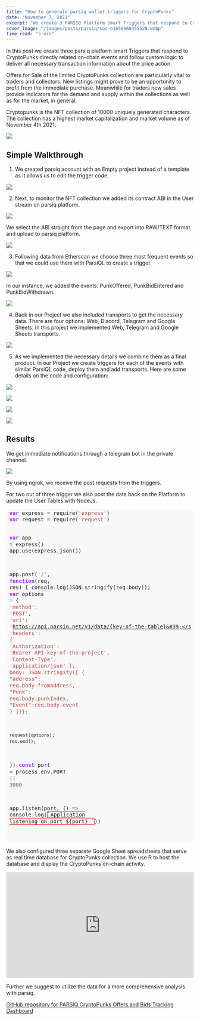 ```yaml
---
title: "How to generate parsiq wallet triggers for CryptoPunks"
date: "November 7, 2021"
excerpt: "We create 3 PARSIQ Platform Smart Triggers that respond to Crypto Punks directly related on-chain events and follow custom logic with parsiq wallet tracking."
cover_image: "/images/posts/parsiq/soc-e1658960455528.webp"
time_read: "5 min"
---
```


In this post we create three parsiq platform smart Triggers that respond to CryptoPunks directly related on-chain events and follow custom logic to deliver all necessary transaction information about the price action.

Offers for Sale of the limited CryptoPunks collection are particularly vital to traders and collectors. New listings might prove to be an opportunity to profit from the immediate purchase. Meanwhile for traders new sales provide indicators for the demand and supply within the collections as well as for the market, in general.

Cryptopunks is the NFT collection of 10000 uniquely generated characters. The collection has a highest market capitalization and market volume as of November 4th 2021.

![](/images/posts/parsiq/140242896-9c339336-e36b-4388-8aa9-56760bf8cd4a.png)

## Simple Walkthrough

1. We created parsiq account with an Empty project instead of a template as it allows us to edit the trigger code.

![](/images/posts/parsiq/140244531-09e16a47-fa12-40f6-bc77-7d139a8be8f4.png)

2. Next, to monitor the NFT collection we added its contract ABI in the User stream on parsiq platform.

![](/images/posts/parsiq/140627741-bea5116d-0b93-4f4d-af08-6fb4e321223e.png)

We select the ABI straight from the page and export into RAW/TEXT format and upload to parsiq platform.

![](/images/posts/parsiq/140244623-07f2cb8d-c07c-448d-a9d3-809bb6d66600.png)

3. Following data from Etherscan we choose three most frequent events so that we could use them with ParsiQL to create a trigger.

![](/images/posts/parsiq/140629662-b5a2820d-e445-4846-9640-60b68ca4f946.png)

In our instance, we added the events: PunkOffered, PunkBidEntered and PunkBidWithdrawn.

![](/images/posts/parsiq/140629515-5b5ccb36-07ed-46bc-ac06-1293bd50eb78.png)

4. Back in our Project we also included transports to get the necessary data. There are four options: Web, Discord, Telegram and Google Sheets. In this project we implemented Web, Telegram and Google Sheets transports.

![](/images/posts/parsiq/image-768x333.png)

5. As we implemented the necessary details we combine them as a final product. In our Project we create triggers for each of the events with similar ParsiQL code, deploy them and add transports. Here are some details on the code and configuration:

![](/images/posts/parsiq/140609712-a9a03f36-60b8-4e35-b46d-0bede069844d.png)

![](/images/posts/parsiq/140251634-7ab5aeeb-613b-4921-8e32-718ae099d980.png)

![](/images/posts/parsiq/140609790-05521031-d2b7-4904-a67f-3b3a9412eb60.png)

![](/images/posts/parsiq/140245287-348d09c4-b07d-4762-b06a-7034bda3d7bd.png)

## Results

We get immediate notifications through a telegram bot in the private channel.

![](/images/posts/parsiq/140609836-eb44988a-9017-4802-bb92-17279241a2f8.png)

By using ngrok, we receive the post requests from the triggers.

For two out of three trigger we also post the data back on the Platform to update the User Tables with NodeJs.

<div style="background: #f8f8f8; overflow:auto;width:auto;border-width:.1em .1em .1em .8em;padding:.2em .6em;"><pre style="margin: 0; line-height: 125%"><span style="color: #AA22FF; font-weight: bold">var</span> express <span style="color: #666666">=</span> require(<span style="color: #BB4444">&#39;express&#39;</span>)
<span style="color: #AA22FF; font-weight: bold">var</span> request <span style="color: #666666">=</span> require(<span style="color: #BB4444">&#39;request&#39;</span>)

<span style="color: #AA22FF; font-weight: bold">var</span> app <span style="color: #666666">=</span> express()
app.use(express.json())

app.post(<span style="color: #BB4444">&#39;/&#39;</span>, <span style="color: #AA22FF; font-weight: bold">function</span>(req, res) {
console.log(JSON.stringify(req.body));
<span style="color: #AA22FF; font-weight: bold">var</span> options <span style="color: #666666">=</span> {
<span style="color: #BB4444">&#39;method&#39;</span><span style="color: #666666">:</span> <span style="color: #BB4444">&#39;POST&#39;</span>,
<span style="color: #BB4444">&#39;url&#39;</span><span style="color: #666666">:</span> <span style="color: #BB4444">&#39;https://api.parsiq.net/v1/data/{key-of-the-table}&#39;</span>,
<span style="color: #BB4444">&#39;headers&#39;</span><span style="color: #666666">:</span> {
<span style="color: #BB4444">&#39;Authorization&#39;</span><span style="color: #666666">:</span> <span style="color: #BB4444">&#39;Bearer API-key-of-the-project&#39;</span>,
<span style="color: #BB4444">&#39;Content-Type&#39;</span><span style="color: #666666">:</span> <span style="color: #BB4444">&#39;application/json&#39;</span>
},
body<span style="color: #666666">:</span> JSON.stringify([
{
<span style="color: #BB4444">&quot;address&quot;</span><span style="color: #666666">:</span> req.body.fromAddress,
<span style="color: #BB4444">&quot;Punk&quot;</span><span style="color: #666666">:</span> req.body.punkIndex,
<span style="color: #BB4444">&quot;Event&quot;</span><span style="color: #666666">:</span>req.body.event
}
])};

    request(options);
    res.end();

})
<span style="color: #AA22FF; font-weight: bold">const</span> port <span style="color: #666666">=</span> process.env.PORT <span style="color: #666666">||</span> <span style="color: #666666">3000</span>

app.listen(port, () <span style="color: #666666">=&gt;</span> console.log(<span style="border: 1px solid #FF0000">\`Application listening on port ${port} `</span>))

</pre></div>

We also configured three separate Google Sheet spreadsheets that serve as real time database for CryptoPunks collection. We use R to host the database and display the CryptoPunks on-chain activity.

<div style=" position: relative; padding-bottom: 56.25%;">
<iframe style="border: 1; top: 0; left: 0; width: 100%; height: 100%; position: absolute;" src="https://www.youtube.com/embed/5Be_iZKCQd0?autoplay=1&mute=1" title="YouTube video player" frameborder="0" allow="accelerometer; autoplay; clipboard-write; encrypted-media; gyroscope; picture-in-picture" allowfullscreen></iframe>
</div>

Further we suggest to utilize the data for a more comprehensive analysis with parsiq.

[GitHub repository for PARSIQ CryptoPunks Offers and Bids Tracking Dashboard](https://github.com/dspytdao/PARSIQ-CryptoPunks)

